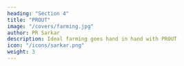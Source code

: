 ```yaml
---
heading: "Section 4" 
title: "PROUT"
image: "/covers/farming.jpg"
author: PR Sarkar
description: Ideal farming goes hand in hand with PROUT
icon: "/icons/sarkar.png"
weight: 3
---
```

